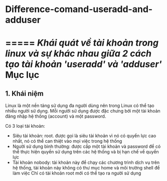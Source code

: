 # Difference-comand-useradd-and-adduser
 =====
  **_Khái quát về tài khoản trong linux và sự khác nhau giữa 2 cách tạo tài khoản 'useradd' và 'adduser'_**
 Mục lục
 =====
## 1. Khái niệm
Linux là một nền tảng sử dụng đa người dùng nên trong Linux có thể tạo nhiều người sử dụng. Mỗi ngưởi sử dụng được đặc chưng bởi một tài khoản đăng nhập hệ thống (account) và một password.

Có 3 loại tài khoản:

- Siêu tài khoản: root. được gọi là siêu tài khoản vì nó có quyển lực  cao nhất, nó có thể can thiệt vào mọi việc trong hệ thống
- Ngưởi sử dụng bình thường: được cấp một tài khoản và password để có thể thực hiện quyền sử dụng trên các hệ thống và bị hạn chế về quyền lực
- Tài khoản nobody: tài khoản này để chạy các chương trình dịch vụ trên hệ thống, tài khoản này không có thư mục home và môi trường shell để làm việc Chỉ có tài khoản root mới có thể tạo ra người sử dụng

